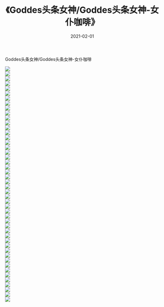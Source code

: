 ﻿---
layout: post
title:  《Goddes头条女神/Goddes头条女神-女仆咖啡》
date:   2021-02-01
img: http://img.660000.xyz/Sharelink/网络美图/2021/Goddes头条女神/Goddes头条女神-女仆咖啡/000.jpg
categories: [美女, 清纯, 唯美]
---

Goddes头条女神/Goddes头条女神-女仆咖啡

 ![](http://img.660000.xyz/Sharelink/网络美图/2021/Goddes头条女神/Goddes头条女神-女仆咖啡/001.jpg) <br>![](http://img.660000.xyz/Sharelink/网络美图/2021/Goddes头条女神/Goddes头条女神-女仆咖啡/002.jpg) <br>![](http://img.660000.xyz/Sharelink/网络美图/2021/Goddes头条女神/Goddes头条女神-女仆咖啡/003.jpg) <br>![](http://img.660000.xyz/Sharelink/网络美图/2021/Goddes头条女神/Goddes头条女神-女仆咖啡/004.jpg) <br>![](http://img.660000.xyz/Sharelink/网络美图/2021/Goddes头条女神/Goddes头条女神-女仆咖啡/005.jpg) <br>![](http://img.660000.xyz/Sharelink/网络美图/2021/Goddes头条女神/Goddes头条女神-女仆咖啡/006.jpg) <br>![](http://img.660000.xyz/Sharelink/网络美图/2021/Goddes头条女神/Goddes头条女神-女仆咖啡/007.jpg) <br>![](http://img.660000.xyz/Sharelink/网络美图/2021/Goddes头条女神/Goddes头条女神-女仆咖啡/008.jpg) <br>![](http://img.660000.xyz/Sharelink/网络美图/2021/Goddes头条女神/Goddes头条女神-女仆咖啡/009.jpg) <br>![](http://img.660000.xyz/Sharelink/网络美图/2021/Goddes头条女神/Goddes头条女神-女仆咖啡/010.jpg) <br>![](http://img.660000.xyz/Sharelink/网络美图/2021/Goddes头条女神/Goddes头条女神-女仆咖啡/011.jpg) <br>![](http://img.660000.xyz/Sharelink/网络美图/2021/Goddes头条女神/Goddes头条女神-女仆咖啡/012.jpg) <br>![](http://img.660000.xyz/Sharelink/网络美图/2021/Goddes头条女神/Goddes头条女神-女仆咖啡/013.jpg) <br>![](http://img.660000.xyz/Sharelink/网络美图/2021/Goddes头条女神/Goddes头条女神-女仆咖啡/014.jpg) <br>![](http://img.660000.xyz/Sharelink/网络美图/2021/Goddes头条女神/Goddes头条女神-女仆咖啡/015.jpg) <br>![](http://img.660000.xyz/Sharelink/网络美图/2021/Goddes头条女神/Goddes头条女神-女仆咖啡/016.jpg) <br>![](http://img.660000.xyz/Sharelink/网络美图/2021/Goddes头条女神/Goddes头条女神-女仆咖啡/017.jpg) <br>![](http://img.660000.xyz/Sharelink/网络美图/2021/Goddes头条女神/Goddes头条女神-女仆咖啡/018.jpg) <br>![](http://img.660000.xyz/Sharelink/网络美图/2021/Goddes头条女神/Goddes头条女神-女仆咖啡/019.jpg) <br>![](http://img.660000.xyz/Sharelink/网络美图/2021/Goddes头条女神/Goddes头条女神-女仆咖啡/020.jpg) <br>![](http://img.660000.xyz/Sharelink/网络美图/2021/Goddes头条女神/Goddes头条女神-女仆咖啡/021.jpg) <br>![](http://img.660000.xyz/Sharelink/网络美图/2021/Goddes头条女神/Goddes头条女神-女仆咖啡/022.jpg) <br>![](http://img.660000.xyz/Sharelink/网络美图/2021/Goddes头条女神/Goddes头条女神-女仆咖啡/023.jpg) <br>![](http://img.660000.xyz/Sharelink/网络美图/2021/Goddes头条女神/Goddes头条女神-女仆咖啡/024.jpg) <br>![](http://img.660000.xyz/Sharelink/网络美图/2021/Goddes头条女神/Goddes头条女神-女仆咖啡/025.jpg) <br>![](http://img.660000.xyz/Sharelink/网络美图/2021/Goddes头条女神/Goddes头条女神-女仆咖啡/026.jpg) <br>![](http://img.660000.xyz/Sharelink/网络美图/2021/Goddes头条女神/Goddes头条女神-女仆咖啡/027.jpg) <br>![](http://img.660000.xyz/Sharelink/网络美图/2021/Goddes头条女神/Goddes头条女神-女仆咖啡/028.jpg) <br>![](http://img.660000.xyz/Sharelink/网络美图/2021/Goddes头条女神/Goddes头条女神-女仆咖啡/029.jpg) <br>![](http://img.660000.xyz/Sharelink/网络美图/2021/Goddes头条女神/Goddes头条女神-女仆咖啡/030.jpg) <br>![](http://img.660000.xyz/Sharelink/网络美图/2021/Goddes头条女神/Goddes头条女神-女仆咖啡/031.jpg) <br>![](http://img.660000.xyz/Sharelink/网络美图/2021/Goddes头条女神/Goddes头条女神-女仆咖啡/032.jpg) <br>![](http://img.660000.xyz/Sharelink/网络美图/2021/Goddes头条女神/Goddes头条女神-女仆咖啡/033.jpg) <br>![](http://img.660000.xyz/Sharelink/网络美图/2021/Goddes头条女神/Goddes头条女神-女仆咖啡/034.jpg) <br>![](http://img.660000.xyz/Sharelink/网络美图/2021/Goddes头条女神/Goddes头条女神-女仆咖啡/035.jpg) <br>![](http://img.660000.xyz/Sharelink/网络美图/2021/Goddes头条女神/Goddes头条女神-女仆咖啡/036.jpg) <br>![](http://img.660000.xyz/Sharelink/网络美图/2021/Goddes头条女神/Goddes头条女神-女仆咖啡/037.jpg) <br>![](http://img.660000.xyz/Sharelink/网络美图/2021/Goddes头条女神/Goddes头条女神-女仆咖啡/038.jpg) <br>![](http://img.660000.xyz/Sharelink/网络美图/2021/Goddes头条女神/Goddes头条女神-女仆咖啡/039.jpg) <br>![](http://img.660000.xyz/Sharelink/网络美图/2021/Goddes头条女神/Goddes头条女神-女仆咖啡/040.jpg) <br>![](http://img.660000.xyz/Sharelink/网络美图/2021/Goddes头条女神/Goddes头条女神-女仆咖啡/041.jpg) <br>![](http://img.660000.xyz/Sharelink/网络美图/2021/Goddes头条女神/Goddes头条女神-女仆咖啡/042.jpg) <br>![](http://img.660000.xyz/Sharelink/网络美图/2021/Goddes头条女神/Goddes头条女神-女仆咖啡/043.jpg) <br>![](http://img.660000.xyz/Sharelink/网络美图/2021/Goddes头条女神/Goddes头条女神-女仆咖啡/044.jpg) <br>![](http://img.660000.xyz/Sharelink/网络美图/2021/Goddes头条女神/Goddes头条女神-女仆咖啡/045.jpg) <br>![](http://img.660000.xyz/Sharelink/网络美图/2021/Goddes头条女神/Goddes头条女神-女仆咖啡/046.jpg) <br>![](http://img.660000.xyz/Sharelink/网络美图/2021/Goddes头条女神/Goddes头条女神-女仆咖啡/047.jpg) <br>![](http://img.660000.xyz/Sharelink/网络美图/2021/Goddes头条女神/Goddes头条女神-女仆咖啡/048.jpg) <br>